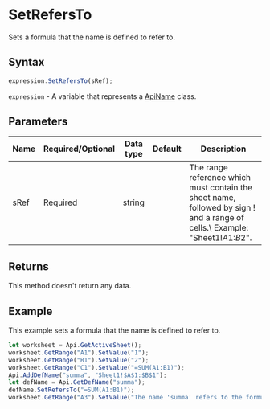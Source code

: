# SetRefersTo

Sets a formula that the name is defined to refer to.

## Syntax

```javascript
expression.SetRefersTo(sRef);
```

`expression` - A variable that represents a [ApiName](../ApiName.md) class.

## Parameters

| **Name** | **Required/Optional** | **Data type** | **Default** | **Description** |
| ------------- | ------------- | ------------- | ------------- | ------------- |
| sRef | Required | string |  | The range reference which must contain the sheet name, followed by sign ! and a range of cells.\ Example: "Sheet1!$A$1:$B$2". |

## Returns

This method doesn't return any data.

## Example

This example sets a formula that the name is defined to refer to.

```javascript editor-xlsx
let worksheet = Api.GetActiveSheet();
worksheet.GetRange("A1").SetValue("1");
worksheet.GetRange("B1").SetValue("2");
worksheet.GetRange("C1").SetValue("=SUM(A1:B1)");
Api.AddDefName("summa", "Sheet1!$A$1:$B$1");
let defName = Api.GetDefName("summa");
defName.SetRefersTo("=SUM(A1:B1)");
worksheet.GetRange("A3").SetValue("The name 'summa' refers to the formula from the cell C1.");
```
